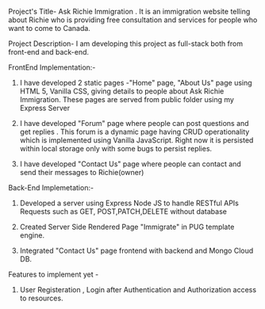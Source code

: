 Project's Title- Ask Richie Immigration . It is an immigration website telling about Richie who is providing free consultation and services for people who want to come to Canada.

Project Description- I am developing this project as full-stack both from front-end and back-end.

FrontEnd Implementation:-
1) I have developed 2 static pages -"Home" page, "About Us" page using HTML 5, Vanilla CSS, giving details to people  about Ask Richie Immigration. These pages are served from public folder using my Express Server 

2) I have  developed "Forum" page where people can post questions and get replies . This forum is a dynamic page having CRUD operationality which is implemented using Vanilla JavaScript. Right now it is persisted within local storage only with some bugs to persist replies.

3) I have developed "Contact Us" page where people can contact and send their messages to Richie(owner)

Back-End Implemetation:-

1) Developed a server using Express Node JS to handle RESTful APIs Requests such as GET, POST,PATCH,DELETE without database

2) Created Server Side Rendered Page "Immigrate" in PUG template engine.

3) Integrated "Contact Us" page frontend with backend and Mongo Cloud DB.

Features to implement yet -

1) User Registeration , Login after Authentication and Authorization access to resources.







